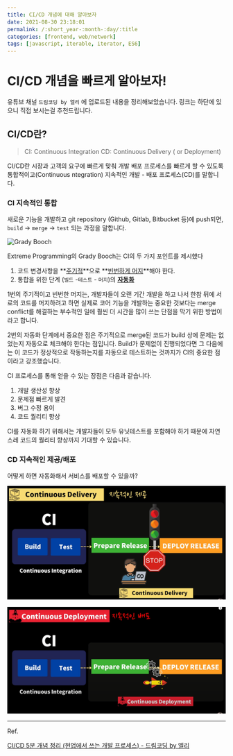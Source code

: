 ```yaml
---
title: CI/CD 개념에 대해 알아보자
date: 2021-08-30 23:18:01
permalink: /:short_year-:month-:day/:title
categories: [frontend, web/network]
tags: [javascript, iterable, iterator, ES6]
---
```


# CI/CD 개념을 빠르게 알아보자!

유튜브 채널 `드림코딩 by 엘리` 에 업로드된 내용을 정리해보았습니다. 링크는 하단에 있으니 직접 보시는걸 추천드립니다.

## CI/CD란?

> CI: Continuous Integration 
> CD: Continuous Delivery ( or Deployment)

CI/CD란 시장과 고객의 요구에 빠르게 맞춰 개발 배포 프로세스를 빠르게 할 수 있도록 통합적이고(Continuous ntegration) 지속적인 개발 - 배포 프로세스(CD)를 말합니다.



### CI 지속적인 통합

새로운 기능을 개발하고 git repository (Github, Gitlab, Bitbucket 등)에 push되면, `build` -> `merge` -> `test` 되는 과정을 말합니다.

![Grady Booch](https://image.slideserve.com/845909/grady-booch-pronounced-bootch-l.jpg)

Extreme Programming의 Grady Booch는 CI의 두 가지 포인트를 제시했다

1. 코드 변경사항을 **<u>주기적</u>**으로 **<u>빈번하게 머지</u>**해야 한다.
2.  통합을 위한 단계 (`빌드` -`테스트` - `머지`)의 **<u>자동화</u>**



1번의 주기적이고 빈번한 머지는, 개발자들이 오랜 기간 개발을 하고 나서 한참 뒤에 서로의 코드를 머지하려고 하면 실제로 코어 기능을 개발하는 중요한 것보다는 merge conflict를 해결하는 부수적인 일에 훨씬 더 시간을 많이 쓰는 단점을 막기 위한 방법이라고 합니다.

2번의 자동화 단계에서 중요한 점은 주기적으로 merge된 코드가 build 상에 문제는 없었는지 자동으로 체크해야 한다는 점입니다. Build가 문제없이 진행되었다면 그 다음에는 이 코드가 정상적으로 작동하는지를 자동으로 테스트하는 것까지가 CI의 중요한 점이라고 강조했습니다.



CI 프로세스를 통해 얻을 수 있는 장점은 다음과 같습니다.

1. 개발 생산성 향상
2. 문제점 빠르게 발견
3. 버그 수정 용이
4. 코드 퀄리티 향상

CI를 자동화 하기 위해서는 개발자들이 모두 유닛테스트를 포함해야 하기 때문에 자연스레 코드의 퀄리티 향상까지 기대할 수 있습니다.



### CD 지속적인 제공/배포

어떻게 하면 자동화해서 서비스를 배포할 수 있을까?

![Continuous Delivery](/assets/img/cd1.png)

![Continuous Deployment](/assets/img/cd2.png)





---

Ref.

[CI/CD 5분 개념 정리 (현업에서 쓰는 개발 프로세스) - 드림코딩 by 엘리](https://www.youtube.com/watch?v=0Emq5FypiMM)

